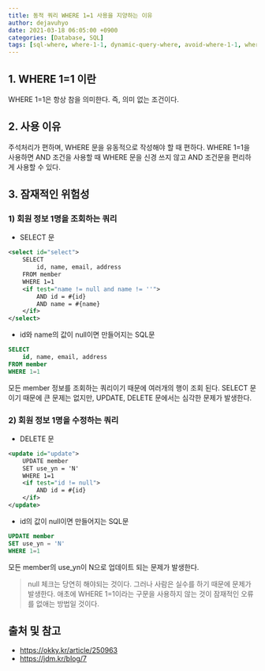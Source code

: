 ```yaml
---
title: 동적 쿼리 WHERE 1=1 사용을 지양하는 이유
author: dejavuhyo
date: 2021-03-18 06:05:00 +0900
categories: [Database, SQL]
tags: [sql-where, where-1-1, dynamic-query-where, avoid-where-1-1, where-1-1-사용지양]
---
```


## 1. WHERE 1=1 이란
WHERE 1=1은 항상 참을 의미한다. 즉, 의미 없는 조건이다.

## 2. 사용 이유
주석처리가 편하며, WHERE 문을 유동적으로 작성해야 할 때 편하다. WHERE 1=1을 사용하면 AND 조건을 사용할 때 WHERE 문을 신경 쓰지 않고 AND 조건문을 편리하게 사용할 수 있다.

## 3. 잠재적인 위험성

### 1) 회원 정보 1명을 조회하는 쿼리

* SELECT 문

```xml
<select id="select">
    SELECT
        id, name, email, address
    FROM member
    WHERE 1=1
    <if test="name != null and name != ''">
        AND id = #{id}
        AND name = #{name}
    </if>
</select>
```

* id와 name의 값이 null이면 만들어지는 SQL문

```sql
SELECT
    id, name, email, address
FROM member
WHERE 1=1
```

모든 member 정보를 조회하는 쿼리이기 때문에 여러개의 행이 조회 된다. SELECT 문이기 때문에 큰 문제는 없지만, UPDATE, DELETE 문에서는 심각한 문제가 발생한다.

### 2) 회원 정보 1명을 수정하는 쿼리

* DELETE 문

```xml
<update id="update">
    UPDATE member
    SET use_yn = 'N'
    WHERE 1=1
    <if test="id != null">
        AND id = #{id}
    </if>
</update>
```

* id의 값이 null이면 만들어지는 SQL문

```sql
UPDATE member
SET use_yn = 'N'
WHERE 1=1
```

모든 member의 use_yn이 N으로 업데이트 되는 문제가 발생한다.

> null 체크는 당연히 해야되는 것이다. 그러나 사람은 실수를 하기 때문에 문제가 발생한다. 애초에 WHERE 1=1이라는 구문을 사용하지 않는 것이 잠재적인 오류를 없애는 방법일 것이다.

## 출처 및 참고
* <https://okky.kr/article/250963>
* <https://jdm.kr/blog/7>
